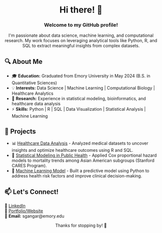 <h1 align="center">Hi there! 👋</h1>
<h3 align="center">Welcome to my GitHub profile!</h3>

<p align="center">
I'm passionate about data science, machine learning, and computational research. My work focuses on leveraging analytical tools like Python, R, and SQL to extract meaningful insights from complex datasets.
</p>

<h2>🔍 About Me</h2>

<ul>
  <li>🎓 <strong>Education:</strong> Graduated from Emory University in May 2024 (B.S. in Quantitative Sciences)</li>
  <li>💡 <strong>Interests:</strong> Data Science | Machine Learning | Computational Biology | Healthcare Analytics</li>
  <li>🔬 <strong>Research:</strong> Experience in statistical modeling, bioinformatics, and healthcare data analysis</li>
  <li>⚡ <strong>Skills:</strong> Python | R | SQL | Data Visualization | Statistical Analysis | Machine Learning</li>
</ul>

<h2>🚀 Projects</h2>

<ul>
  <li>📊 <a href="#">Healthcare Data Analysis</a> - Analyzed medical datasets to uncover insights and optimize healthcare outcomes using R and SQL.</li>
  <li>🏥 <a href="#">Statistical Modeling in Public Health</a> - Applied Cox proportional hazard models to mortality trends among Asian American subgroups (Stanford CARES Program).</li>
  <li>🧠 <a href="#">Machine Learning Model</a> - Built a predictive model using Python to address health risk factors and improve clinical decision-making.</li>
</ul>

<h2>📫 Let's Connect!</h2>

<p>
  🔗 <a href="https://www.linkedin.com/in/gangaram-sahithi1/">LinkedIn</a> <br>
  📝 <a href="#">Portfolio/Website</a> <br>
  📧 <strong>Email:</strong> sgangar@emory.edu
</p>

<p align="center">Thanks for stopping by! 🚀</p>
